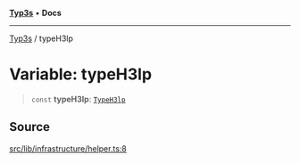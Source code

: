 [**Typ3s**](../README.md) • **Docs**

***

[Typ3s](../README.md) / typeH3lp

# Variable: typeH3lp

> `const` **typeH3lp**: [`TypeH3lp`](../classes/TypeH3lp.md)

## Source

[src/lib/infrastructure/helper.ts:8](https://github.com/data7expressions/typ3s/blob/0909ee19af27c380ec4b1564fafb2fe2d0d68d8d/src/lib/infrastructure/helper.ts#L8)
